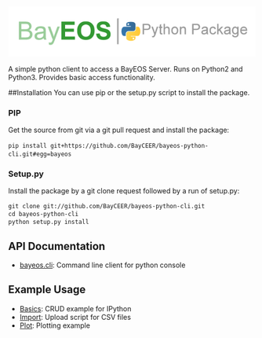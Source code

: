 ![bayeos python logo](https://github.com/BayCEER/bayeos-python-cli/blob/master/doc/logoHorizontal.png "Logo")

A simple python client to access a BayEOS Server. Runs on Python2 and Python3.
Provides basic access functionality.

##Installation 
You can use pip or the setup.py script to install the package.
### PIP
Get the source from git via a git pull request and install the package:

`pip install git+https://github.com/BayCEER/bayeos-python-cli.git#egg=bayeos`

### Setup.py 
Install the package by a git clone request followed by a run of setup.py:
``` 
git clone git://github.com/BayCEER/bayeos-python-cli.git
cd bayeos-python-cli
python setup.py install
```

## API Documentation
* [bayeos.cli](http://bayceer.github.io/bayeos-python-cli/api/bayeos.cli.html): Command line client for python console

## Example Usage   
* [Basics](https://github.com/BayCEER/bayeos-python-cli/blob/master/doc/samples/Simpleclient.ipynb): CRUD example for IPython
* [Import](https://github.com/BayCEER/bayeos-python-cli/blob/master/doc/samples/CSmport.py): Upload script for CSV files
* [Plot](https://github.com/BayCEER/bayeos-python-cli/blob/master/doc/samples/PlotSeries.ipynb): Plotting example

